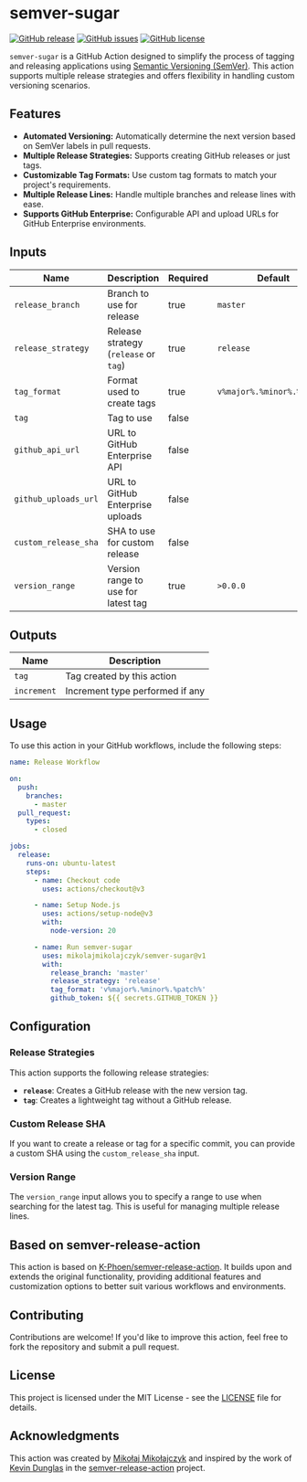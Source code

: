# semver-sugar

[![GitHub release](https://img.shields.io/github/v/release/mikolajmikolajczyk/semver-sugar)](https://github.com/mikolajmikolajczyk/semver-sugar/releases)
[![GitHub issues](https://img.shields.io/github/issues/mikolajmikolajczyk/semver-sugar)](https://github.com/mikolajmikolajczyk/semver-sugar/issues)
[![GitHub license](https://img.shields.io/github/license/mikolajmikolajczyk/semver-sugar)](https://github.com/mikolajmikolajczyk/semver-sugar/blob/main/LICENSE)

`semver-sugar` is a GitHub Action designed to simplify the process of tagging and releasing applications using [Semantic Versioning (SemVer)](https://semver.org/). This action supports multiple release strategies and offers flexibility in handling custom versioning scenarios.

## Features

- **Automated Versioning:** Automatically determine the next version based on SemVer labels in pull requests.
- **Multiple Release Strategies:** Supports creating GitHub releases or just tags.
- **Customizable Tag Formats:** Use custom tag formats to match your project's requirements.
- **Multiple Release Lines:** Handle multiple branches and release lines with ease.
- **Supports GitHub Enterprise:** Configurable API and upload URLs for GitHub Enterprise environments.

## Inputs

| Name                | Description                               | Required | Default             |
|---------------------|-------------------------------------------|----------|---------------------|
| `release_branch`    | Branch to use for release                 | true     | `master`            |
| `release_strategy`  | Release strategy (`release` or `tag`)     | true     | `release`           |
| `tag_format`        | Format used to create tags                | true     | `v%major%.%minor%.%patch%` |
| `tag`               | Tag to use                                | false    |                     |
| `github_api_url`    | URL to GitHub Enterprise API              | false    |                     |
| `github_uploads_url`| URL to GitHub Enterprise uploads          | false    |                     |
| `custom_release_sha`| SHA to use for custom release             | false    |                     |
| `version_range`     | Version range to use for latest tag       | true     | `>0.0.0`            |

## Outputs

| Name      | Description                          |
|-----------|--------------------------------------|
| `tag`     | Tag created by this action           |
| `increment` | Increment type performed if any     |

## Usage

To use this action in your GitHub workflows, include the following steps:

```yaml
name: Release Workflow

on:
  push:
    branches:
      - master
  pull_request:
    types:
      - closed

jobs:
  release:
    runs-on: ubuntu-latest
    steps:
      - name: Checkout code
        uses: actions/checkout@v3

      - name: Setup Node.js
        uses: actions/setup-node@v3
        with:
          node-version: 20

      - name: Run semver-sugar
        uses: mikolajmikolajczyk/semver-sugar@v1
        with:
          release_branch: 'master'
          release_strategy: 'release'
          tag_format: 'v%major%.%minor%.%patch%'
          github_token: ${{ secrets.GITHUB_TOKEN }}
```

## Configuration

### Release Strategies

This action supports the following release strategies:

- **`release`**: Creates a GitHub release with the new version tag.
- **`tag`**: Creates a lightweight tag without a GitHub release.

### Custom Release SHA

If you want to create a release or tag for a specific commit, you can provide a custom SHA using the `custom_release_sha` input.

### Version Range

The `version_range` input allows you to specify a range to use when searching for the latest tag. This is useful for managing multiple release lines.

## Based on semver-release-action

This action is based on [K-Phoen/semver-release-action](https://github.com/K-Phoen/semver-release-action). It builds upon and extends the original functionality, providing additional features and customization options to better suit various workflows and environments.

## Contributing

Contributions are welcome! If you'd like to improve this action, feel free to fork the repository and submit a pull request.

## License

This project is licensed under the MIT License - see the [LICENSE](LICENSE) file for details.

## Acknowledgments

This action was created by [Mikołaj Mikołajczyk](https://github.com/mikolajmikolajczyk) and inspired by the work of [Kevin Dunglas](https://github.com/K-Phoen) in the [semver-release-action](https://github.com/K-Phoen/semver-release-action) project.
